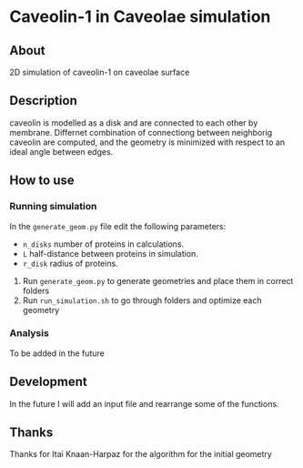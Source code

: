 # Caveolin-1 in Caveolae simulation
## About
2D simulation of caveolin-1 on caveolae surface

## Description
caveolin is modelled as a disk and are connected to each other by membrane.
Differnet combination of connectiong between neighborig caveolin are computed, and the geometry is minimized with respect to an ideal angle between edges.

## How to use
### Running simulation
In the `generate_geom.py` file edit the following parameters:
- `n_disks` number of proteins in calculations.
- `L` half-distance between proteins in simulation.
- `r_disk` radius of proteins.
1. Run `generate_geom.py` to generate geometries and place them in correct folders
2. Run `run_simulation.sh` to go through folders and optimize each geometry
### Analysis 
To be added in the future

## Development
In the future I will add an input file and rearrange some of the functions.

## Thanks
Thanks for Itai Knaan-Harpaz for the algorithm for the initial geometry
